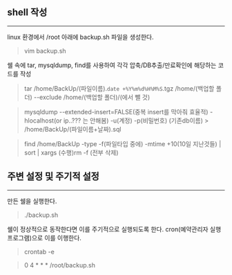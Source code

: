## shell 작성
-------
linux 환경에서 /root 아래에 backup.sh 파일을 생성한다.
> vim backup.sh

쉘 속에 tar, mysqldump, find를 사용하여 각각 압축/DB추출/만료확인에 해당하는 코드를 작성
>tar /home/BackUp/(파일이름).`date +%Y%m%d%H%M%S`.tgz /home/(백업할 폴더) --exclude /home/(백업할 폴더)/(에서 뺄 것)   
   
>mysqldump --extended-insert=FALSE(중복 insert를 막아줘 효율적) -hlocalhost(or ip..??? 는 안해봄) -u(계정) -p(비밀번호) (기존db이름) > /home/BackUp/(파일이름+날짜).sql   
   
>find /home/BackUp -type -f(파일타입 중에) -mtime +10(10일 지난것들) | sort | xargs (수행)rm -f (전부 삭제)   

## 주변 설정 및 주기적 설정
-------
만든 쉘을 실행한다.
> ./backup.sh

쉘이 정상적으로 동작한다면 이를 주기적으로 실행되도록 한다.
cron(예약관리자 실행 프로그램)으로 이를 이행한다.
> crontab -e
   
> 0 4 * * * /root/backup.sh

